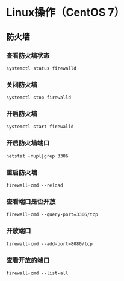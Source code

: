 # Linux操作（CentOS 7）

## 防火墙

### 查看防火墙状态

```
systemctl status firewalld
```

### 关闭防火墙

```
systemctl stop firewalld
```

### 开启防火墙

```
systemctl start firewalld
```

### 开启防火墙端口

```
netstat -nupl|grep 3306
```

### 重启防火墙

```
firewall-cmd --reload
```

### 查看端口是否开放

```
firewall-cmd --query-port=3306/tcp
```

### 开放端口

```
firewall-cmd --add-port=8080/tcp
```

### 查看开放的端口

```
firewall-cmd --list-all
```

